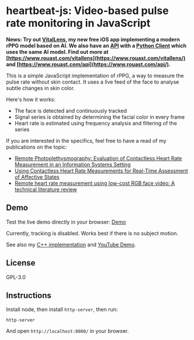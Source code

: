 # heartbeat-js: Video-based pulse rate monitoring in JavaScript

**News: Try out [VitalLens](https://apps.apple.com/us/app/vitallens/id6472757649), my new free iOS app implementing a modern rPPG model based on AI. We also have an [API](https://www.rouast.com/api/) with a [Python Client](https://github.com/Rouast-Labs/vitallens-python) which uses the same AI model. Find out more at [https://www.rouast.com/vitallens](https://www.rouast.com/vitallens/) and [https://www.rouast.com/api](https://www.rouast.com/api/).**

This is a simple JavaScript implementation of rPPG, a way to measure the pulse rate without skin contact.
It uses a live feed of the face to analyse subtle changes in skin color.

Here's how it works:

  - The face is detected and continuously tracked
  - Signal series is obtained by determining the facial color in every frame
  - Heart rate is estimated using frequency analysis and filtering of the series

If you are interested in the specifics, feel free to have a read of my publications on the topic:
  - [Remote Photoplethysmography: Evaluation of Contactless Heart Rate Measurement in an Information Systems Setting](http://air.newcastle.edu.au/AITIC_files/Paper_40.pdf)
  - [Using Contactless Heart Rate Measurements for Real-Time Assessment of Affective States](http://link.springer.com/chapter/10.1007/978-3-319-41402-7_20)
  - [Remote heart rate measurement using low-cost RGB face video: A technical literature review](https://www.researchgate.net/profile/Raymond_Chiong/publication/306285292_Remote_heart_rate_measurement_using_low-cost_RGB_face_video_A_technical_literature_review/links/58098ac808ae1c98c252637d.pdf)

## Demo

Test the live demo directly in your browser: [Demo](https://prouast.github.io/heartbeat-js/)

Currently, tracking is disabled.
Works best if there is no subject motion.

See also my [C++ implementation](https://github.com/prouast/heartbeat) and [YouTube Demo](https://www.youtube.com/watch?v=D_KYv7pXAvQ&t=1s).

License
----

GPL-3.0

## Instructions

Install node, then install `http-server`, then run:

```
http-server
```

And open `http://localhost:8080/` in your browser.